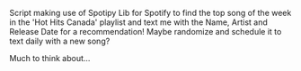 Script making use of Spotipy Lib for Spotify to find the top song of the week
in the 'Hot Hits Canada' playlist and text me with the Name, Artist and Release Date
for a recommendation! Maybe randomize and schedule it to text daily with a new song?

Much to think about...
